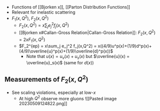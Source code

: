  - Functions of [[Bjorken x]], [[Parton Distribution Functions]]
 - Relevant for inelastic scattering 
 - $F_1(x, Q^2)$, $F_2(x, Q^2)$ 
	 - $F_2(x,Q^2) = x\sum_j e_j^2 f_j(x,Q^2)$
	 - [[Bjorken x#Callan-Gross Relation|Callan-Gross Relation]]:  $F_2(x, Q^2) = 2xF_1(x, Q^2)$
	- $F_2^{ep} = x\sum_j e_j^2 f_j(x,Q^2) = x((4/9)u^p(x)+(1/9)d^p(x)+(4/9)\overline{u}^p(x)+(1/9)\overline{d}^p(x))$
		- Note that $u(x) = u_v(x)+u_s(x)$  but $\overline{u}(x) = \overline{u}_s(x)$ (same for $d(x)$)

## Measurements of $F_2(x,Q^2)$
 - See scaling violations, especially at low-$x$
	 - At high $Q^2$ observe more gluons
 ![[Pasted image 20230509124822.png]]